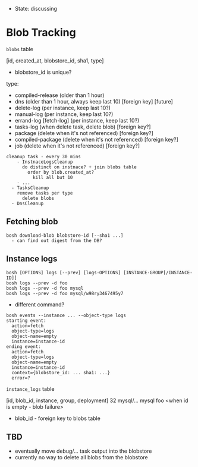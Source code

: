 - State: discussing

# Blob Tracking

`blobs` table

[id, created_at, blobstore_id, sha1, type]

- blobstore_id is unique?

type:

- compiled-release (older than 1 hour)
- dns (older than 1 hour, always keep last 10) [foreign key]
[future]
- delete-log (per instance, keep last 10?)
- manual-log (per instance, keep last 10?)
- errand-log [fetch-log] (per instance, keep last 10?)
- tasks-log (when delete task, delete blob) [foreign key?]
- package (delete when it's not referenced) [foreign key?]
- compiled-package (delete when it's not referenced) [foreign key?]
- job (delete when it's not referenced) [foreign key?]


```
cleanup task - every 30 mins
	- InstnaceLogsCleanup
	  do distinct on instnace? + join blobs table
	    order by blob.created_at?
	      kill all but 10
	- ...
  - TasksCleanup
    remove tasks per type
      delete blobs
  - DnsCleanup
```

## Fetching blob

```
bosh download-blob blobstore-id [--sha1 ...]
  - can find out digest from the DB?
```

## Instance logs

```
bosh [OPTIONS] logs [--prev] [logs-OPTIONS] [INSTANCE-GROUP[/INSTANCE-ID]]
bosh logs --prev -d foo
bosh logs --prev -d foo mysql
bosh logs --prev -d foo mysql/w98ry3467495y7
```

- different command?

```
bosh events --instance ... --object-type logs
starting event:
  action=fetch
  object-type=logs
  object-name=empty
  instance=instance-id
ending event:
  action=fetch
  object-type=logs
  object-name=empty
  instance=instance-id
  context={blobstore_id: ... sha1: ...}
  error=?
```

`instance_logs` table

[id, blob_id, instance, group, deployment]
32       mysql/... mysql  foo
<when id is empty - blob failure>

- blob_id - foreign key to blobs table

## TBD

- eventually move debug/... task output into the blobstore
- currently no way to delete all blobs from the blobstore
